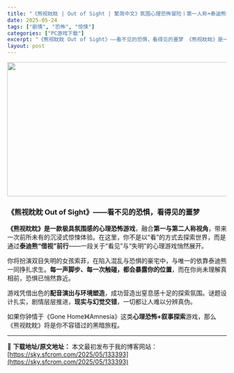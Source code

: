 ```yaml
---
title: "《熊视眈眈 | Out of Sight | 繁简中文》氛围心理恐怖冒险丨第一人称+泰迪熊视角的惊悚逃生"
date: 2025-05-24
tags: ["剧情", "恐怖", "惊悚"]
categories: ["PC游戏下载"]
excerpt: "《熊视眈眈 Out of Sight》——看不见的恐惧，看得见的噩梦 《熊视眈眈》是一款极具氛围感的心理恐怖游戏，融合第一与第二人称视角，带来一次前所未有的沉浸式惊悚体验。在这里，你不是以“看”的方式去探索世界，而是通过泰迪熊“借视”前行——一段关于“看见”与“失明”的心理游戏悄然展开。 你将扮演双&hellip;"
layout: post
---
```


<img class="aligncenter size-full wp-image-133394" src="https://sky.sfcrom.com/wp-content/uploads/2025/05/2025052316322113.webp" alt="" width="660" height="308" />
<h3 data-start="0" data-end="49">《熊视眈眈 Out of Sight》——看不见的恐惧，看得见的噩梦</h3>
<p data-start="51" data-end="176"><strong data-start="51" data-end="80">《熊视眈眈》是一款极具氛围感的心理恐怖游戏</strong>，融合<strong data-start="83" data-end="96">第一与第二人称视角</strong>，带来一次前所未有的沉浸式惊悚体验。在这里，你不是以“看”的方式去探索世界，而是通过<strong data-start="138" data-end="151">泰迪熊“借视”前行</strong>——一段关于“看见”与“失明”的心理游戏悄然展开。</p>
<p data-start="178" data-end="265">你将扮演双目失明的女孩索菲，在陷入混乱与恐惧的豪宅中，与唯一的依靠泰迪熊一同挣扎求生。<strong data-start="221" data-end="245">每一声脚步、每一次触碰，都会暴露你的位置</strong>，而在你尚未理解真相前，恐惧已悄然靠近。</p>
<p data-start="267" data-end="342">游戏凭借出色的<strong data-start="274" data-end="287">配音演出与环境塑造</strong>，成功营造出窒息感十足的探索氛围。谜题设计扎实，剧情层层推进，<strong data-start="318" data-end="329">现实与幻觉交错</strong>，一切都让人难以分辨真伪。</p>
<p data-start="344" data-end="409">如果你钟情于《Gone Home》《Amnesia》这类<strong data-start="372" data-end="385">心理恐怖+叙事探索</strong>游戏，那么《熊视眈眈》将是你不容错过的黑暗旅程。</p>

---
📖 **下载地址/原文地址：** 本文最初发布于我的博客网站：[https://sky.sfcrom.com/2025/05/133393](https://sky.sfcrom.com/2025/05/133393)
